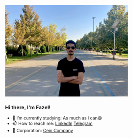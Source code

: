 <img src="photo-of-my-face.jpg" width="400px" />

### Hi there, I'm Fazel!

- 🤔 I’m currently studying: As much as I can😄
- 📫 How to reach me: [LinkedIn](https://www.linkedin.com/in/mohammadfazel-abdhaghighi-33912a234)
                       [Telegram](https://t.me/pingpongplayer)
- 🔭 Corporation: [Cein Company](https://github.com/Cein-Company)                       
